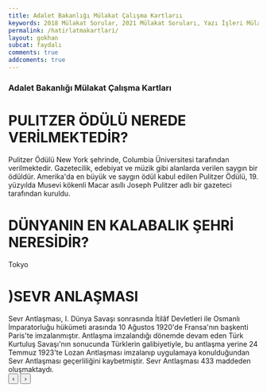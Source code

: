 ```yaml
---
title: Adalet Bakanlığı Mülakat Çalışma Kartlarıı
keywords: 2018 Mülakat Sorular, 2021 Mülakat Soruları, Yazı İşleri Mülakat Soruları, Adalet Mülakat Soruları, Adalet Bakanlığı Mülakat Soruları
permalink: /hatirlatmakartlari/
layout: gokhan
subcat: faydalı
comments: true
addcoments: true
---
```


<div class="card-header">
  <h3 class="card-title">Adalet Bakanlığı Mülakat Çalışma Kartları</h3>
</div>
<div class="card-body">
  <div class="mb-3">    
    <div id="hatirlatmacarousel" class="carousel slide" data-ride="carousel">
    <div class="carousel-inner">
        <div class="carousel-item active">
            <h1 class="text-center">PULITZER ÖDÜLÜ NEREDE VERİLMEKTEDİR?</h1>
            <span class="text-justify">Pulitzer Ödülü New York şehrinde, Columbia
            Üniversitesi tarafından verilmektedir.
            Gazetecilik, edebiyat ve müzik gibi alanlarda verilen
            saygın bir ödüldür. Amerika'da en büyük ve saygın
            ödül kabul edilen Pulitzer Ödülü, 19. yüzyılda
            Musevi kökenli Macar asıllı Joseph Pulitzer adlı bir
            gazeteci tarafından kuruldu.</span>
        </div>
        <div class="carousel-item">
            <h1 class="text-center">DÜNYANIN EN KALABALIK ŞEHRİ NERESİDİR?</h1>
            <span class="text-justify">Tokyo</span>
        </div>
        <div class="carousel-item">
             <h1 class="text-center">)SEVR ANLAŞMASI</h1>
            <span class="text-justify">Sevr Antlaşması, I. Dünya Savaşı sonrasında İtilâf
            Devletleri ile Osmanlı İmparatorluğu hükümeti
            arasında 10 Ağustos 1920'de Fransa'nın başkenti
            Paris'te imzalanmıştır. Antlaşma imzalandığı
            dönemde devam eden Türk Kurtuluş Savaşı'nın
            sonucunda Türklerin galibiyetiyle, bu antlaşma
            yerine 24 Temmuz 1923'te Lozan Antlaşması
            imzalanıp uygulamaya konulduğundan Sevr
            Antlaşması geçerliliğini kaybetmiştir.
            Sevr Antlaşması 433 maddeden oluşmaktaydı.</span>
        </div>
    </div>
    </div>
    <div class="text-center">
        <button class="btn btn-outline-secondary py-0 font-weight-bold" data-slide="prev" data-target="#hatirlatmacarousel">‹</button>
        <button class="btn btn-outline-secondary py-0 font-weight-bold" data-slide="next" data-target="#hatirlatmacarousel">›</button>
    </div>
  </div>
</div>
